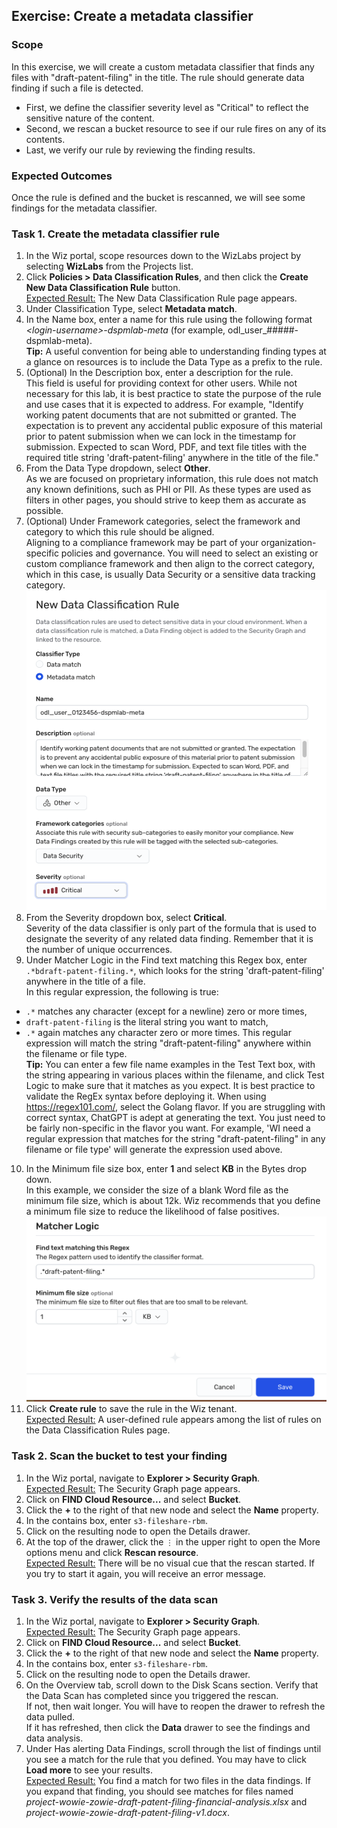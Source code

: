 ## Exercise: Create a metadata classifier

### Scope

In this exercise, we will create a custom metadata classifier that finds any files with "draft-patent-filing" in the title. The rule should generate data finding if such a file is detected. 

* First, we define the classifier severity level as "Critical" to reflect the sensitive nature of the content. 
* Second, we rescan a bucket resource to see if our rule fires on any of its contents.
* Last, we verify our rule by reviewing the finding results. 

### Expected Outcomes

Once the rule is defined and the bucket is rescanned, we will see some findings for the metadata classifier. 

### Task 1. Create the metadata classifier rule

1. In the Wiz portal, scope resources down to the WizLabs project by selecting **WizLabs** from the Projects list.
2. Click **Policies > Data Classification Rules**, and then click the **Create New Data Classification Rule** button.
<br/><ins>Expected Result:</ins> The New Data Classification Rule page appears. 
3. Under Classification Type, select **Metadata match**.
4. In the Name box, enter a name for this rule using the following format *\<login-username\>-dspmlab-meta* (for example, odl_user_#####-dspmlab-meta).
<br/>**Tip:** A useful convention for being able to understanding finding types at a glance on resources is to include the Data Type as a prefix to the rule. 
5. (Optional) In the Description box, enter a description for the rule.
<br/>This field is useful for providing context for other users. While not necessary for this lab, it is best practice to state the purpose of the rule and use cases that it is expected to address. For example, "Identify working patent documents that are not submitted or granted. The expectation is to prevent any accidental public exposure of this material prior to patent submission when we can lock in the timestamp for submission. Expected to scan Word, PDF, and text file titles with the required title string 'draft-patent-filing' anywhere in the title of the file."
6. From the Data Type dropdown, select **Other**. <br/>
As we are focused on proprietary information, this rule does not match any known definitions, such as PHI or PII. As these types are used as filters in other pages, you should strive to keep them as accurate as possible.
7. (Optional) Under Framework categories, select the framework and category to which this rule should be aligned.
<br/> Aligning to a compliance framework may be part of your organization-specific policies and governance. You will need to select an existing or custom compliance framework and then align to the correct category, which in this case, is usually Data Security or a sensitive data tracking category.
![Metadata Classifier Rule Properties](img/meta-data-class-descript.png)
8. From the Severity dropdown box, select **Critical**.
<br/>Severity of the data classifier is only part of the formula that is used to designate the severity of any related data finding. Remember that it is the number of unique occurrences.
9. Under Matcher Logic in the Find text matching this Regex box, enter <code>.\*bdraft-patent-filing.\*</code>, which looks for the string 'draft-patent-filing' anywhere in the title of a file.
<br/>In this regular expression, the following is true:
* <code>.*</code> matches any character (except for a newline) zero or more times, 
* <code>draft-patent-filing</code> is the literal string you want to match, 
* <code>.*</code> again matches any character zero or more times.
This regular expression will match the string "draft-patent-filing" anywhere within the filename or file type.
<br/>**Tip:** You can enter a few file name examples in the Test Text box, with the string appearing in various places within the filename, and click Test Logic to make sure that it matches as you expect. It is best practice to validate the RegEx syntax before deploying it. When using https://regex101.com/, select the Golang flavor. If you are struggling with correct syntax, ChatGPT is adept at generating the text. You just need to be fairly non-specific in the flavor you want. For example, 'WI need a regular expression that matches for the string "draft-patent-filing" in any filename or file type' will generate the expression used above. 
10. In the Minimum file size box, enter **1** and select **KB** in the Bytes drop down. 
<br/>In this example, we consider the size of a blank Word file as the minimum file size, which is about 12k. Wiz recommends that you define a minimum file size to reduce the likelihood of false positives.
![Metadata Match Properties](img/meta-data-match-criteria.png)
11. Click **Create rule** to save the rule in the Wiz tenant.
<br/><ins>Expected Result:</ins> A user-defined rule appears among the list of rules on the Data Classification Rules page. 

### Task 2. Scan the bucket to test your finding
1. In the Wiz portal, navigate to **Explorer > Security Graph**.
<br/><ins>Expected Result:</ins> The Security Graph page appears. 
2. Click on **FIND Cloud Resource...** and select **Bucket**.
3. Click the **+** to the right of that new node and select the **Name** property.
4. In the contains box, enter <code>s3-fileshare-rbm</code>.
5. Click on the resulting node to open the Details drawer.
6. At the top of the drawer, click the <code>&#x22EE;</code> in the upper right to open the More options menu and click **Rescan resource**.
<br/><ins>Expected Result:</ins> There will be no visual cue that the rescan started. If you try to start it again, you will receive an error message.

### Task 3. Verify the results of the data scan
1. In the Wiz portal, navigate to **Explorer > Security Graph**.
<br/><ins>Expected Result:</ins> The Security Graph page appears. 
2. Click on **FIND Cloud Resource...** and select **Bucket**.
3. Click the **+** to the right of that new node and select the **Name** property.
4. In the contains box, enter <code>s3-fileshare-rbm</code>.
5. Click on the resulting node to open the Details drawer.
6. On the Overview tab, scroll down to the Disk Scans section. Verify that the Data Scan has completed since you triggered the rescan. 
<br>If not, then wait longer. You will have to reopen the drawer to refresh the data pulled. 
<br>If it has refreshed, then click the **Data** drawer to see the findings and data analysis.
7. Under Has alerting Data Findings, scroll through the list of findings until you see a match for the rule that you defined. You may have to click **Load more** to see your results. 
<br/><ins>Expected Result:</ins> You find a match for two files in the data findings. If you expand that finding, you should see matches for files named *project-wowie-zowie-draft-patent-filing-financial-analysis.xlsx*
and *project-wowie-zowie-draft-patent-filing-v1.docx*.

